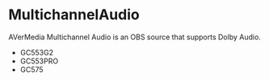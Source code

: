 # MultichannelAudio
AVerMedia Multichannel Audio is an OBS source that supports Dolby Audio.
* GC553G2
* GC553PRO
* GC575
